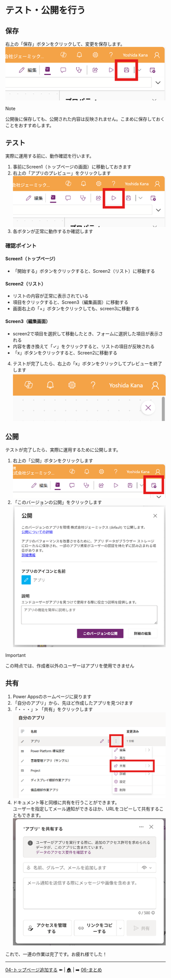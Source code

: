 # テスト・公開を行う
## 保存
右上の「保存」ボタンをクリックして、変更を保存します。
![Image](./image/TestPublish/01.png)
> [!NOTE]
> 公開後に保存しても、公開された内容は反映されません。こまめに保存しておくことをおすすめします。
## テスト
実際に運用する前に、動作確認を行います。
1. 事前にScreen1（トップページの画面）に移動しておきます
2. 右上の「アプリのプレビュー」をクリックします
![Image](./image/TestPublish/02.png)
3. 各ボタンが正常に動作するか確認します
### 確認ポイント
#### Screen1（トップページ）
- 「開始する」ボタンをクリックすると、Screen2（リスト）に移動する
#### Screen2（リスト）
- リストの内容が正常に表示されている
- 項目をクリックすると、Screen3（編集画面）に移動する
- 画面右上の「+」ボタンをクリックしても、screen3に移動する
#### Screen3（編集画面）
- screen2で項目を選択して移動したとき、フォームに選択した項目が表示される
- 内容を書き換えて「✓」をクリックすると、リストの項目が反映される
- 「x」ボタンをクリックすると、Screen2に移動する
4. テストが完了したら、右上の「x」ボタンをクリックしてプレビューを終了します
![Image](./image/TestPublish/03.png)

## 公開
テストが完了したら、実際に運用するために公開します。
1. 右上の「公開」ボタンをクリックします
![Image](./image/TestPublish/04.png)
2. 「このバージョンの公開」をクリックします
![Image](./image/TestPublish/05.png)
> [!IMPORTANT]
> この時点では、作成者以外のユーザーはアプリを使用できません

## 共有
1. Power Appsのホームページに戻ります
2. 「自分のアプリ」から、先ほど作成したアプリを見つけます
3. 「・・・」> 「共有」をクリックします
![Image](./image/TestPublish/06.png)
4. ドキュメント等と同様に共有を行うことができます。<br>
ユーザーを指定してメール通知ができるほか、URLをコピーして共有することもできます。
![Image](./image/TestPublish/07.png)

これで、一連の作業は完了です。お疲れ様でした！

---
[04-トップページ追加する](./04-createstartpage.md) ⬅️ | [🏠](./README.md) | ➡️ [06-まとめ](./06-summary.md)
